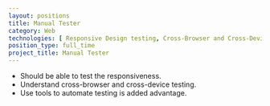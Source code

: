 ```yaml
---
layout: positions
title: Manual Tester
category: Web
technologies: [ Responsive Design testing, Cross-Browser and Cross-Device testing.]
position_type: full_time
project_title: Manual Tester
---
```


- Should be able to test the responsiveness.
- Understand cross-browser and cross-device testing.
- Use tools to automate testing is added advantage.
